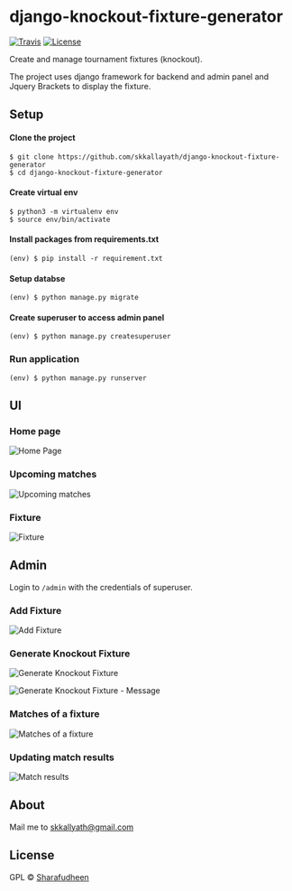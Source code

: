 # django-knockout-fixture-generator
[![Travis](https://travis-ci.org/skkallayath/django-knockout-fixture-generator.svg?branch=master)](https://travis-ci.org/skkallayath/django-knockout-fixture-generator)
[![License](http://img.shields.io/badge/license-GPLv3-brightgreen.svg?style=flat)](http://www.gnu.org/licenses/gpl-3.0-standalone.html)

Create and manage tournament fixtures (knockout).


The project uses django framework for backend and admin panel and Jquery Brackets to display the fixture.

## Setup

#### Clone the project
```
$ git clone https://github.com/skkallayath/django-knockout-fixture-generator
$ cd django-knockout-fixture-generator
```

#### Create virtual env
```
$ python3 -m virtualenv env
$ source env/bin/activate
```

#### Install packages from requirements.txt
```
(env) $ pip install -r requirement.txt
```

#### Setup databse
```
(env) $ python manage.py migrate
```

#### Create superuser to access admin panel
```
(env) $ python manage.py createsuperuser
```

### Run application

```
(env) $ python manage.py runserver
```


## UI

### Home page

![Home Page](https://raw.githubusercontent.com/skkallayath/django-knockout-fixture-generator/master/screenshots/fixtures%20ui.PNG)

### Upcoming matches

![Upcoming matches](https://raw.githubusercontent.com/skkallayath/django-knockout-fixture-generator/master/screenshots/matches%20ui.PNG)

### Fixture

![Fixture](https://raw.githubusercontent.com/skkallayath/django-knockout-fixture-generator/master/screenshots/fixture%20ui.PNG)


## Admin

Login to `/admin` with the credentials of superuser.

### Add Fixture  

![Add Fixture](https://raw.githubusercontent.com/skkallayath/django-knockout-fixture-generator/master/screenshots/add%20fixture.PNG)


### Generate Knockout Fixture

![Generate Knockout Fixture](https://raw.githubusercontent.com/skkallayath/django-knockout-fixture-generator/master/screenshots/Generate%20fixture.PNG)

![Generate Knockout Fixture - Message](https://raw.githubusercontent.com/skkallayath/django-knockout-fixture-generator/master/screenshots/Fixture%20generated.PNG)

### Matches of a fixture

![Matches of a fixture](https://raw.githubusercontent.com/skkallayath/django-knockout-fixture-generator/master/screenshots/Matches.PNG)


### Updating match results

![Match results](https://raw.githubusercontent.com/skkallayath/django-knockout-fixture-generator/master/screenshots/Update%20results.PNG)


## About

Mail me to skkallyath@gmail.com


## License

GPL © [Sharafudheen](http://sharafu.in)
